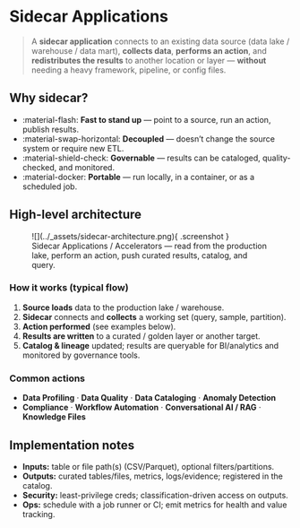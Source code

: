 ﻿# Sidecar Applications

> A **sidecar application** connects to an existing data source (data lake / warehouse / data mart), **collects data**, **performs an action**, and **redistributes the results** to another location or layer — **without** needing a heavy framework, pipeline, or config files.

## Why sidecar?
- :material-flash: **Fast to stand up** — point to a source, run an action, publish results.
- :material-swap-horizontal: **Decoupled** — doesn’t change the source system or require new ETL.
- :material-shield-check: **Governable** — results can be cataloged, quality-checked, and monitored.
- :material-docker: **Portable** — run locally, in a container, or as a scheduled job.

## High-level architecture

<figure markdown>
  ![](../_assets/sidecar-architecture.png){ .screenshot }
  <figcaption>Sidecar Applications / Accelerators — read from the production lake, perform an action, push curated results, catalog, and query.</figcaption>
</figure>

### How it works (typical flow)
1. **Source loads** data to the production lake / warehouse.
2. **Sidecar** connects and **collects** a working set (query, sample, partition).
3. **Action performed** (see examples below).
4. **Results are written** to a curated / golden layer or another target.
5. **Catalog & lineage** updated; results are queryable for BI/analytics and monitored by governance tools.

### Common actions
- **Data Profiling** · **Data Quality** · **Data Cataloging** · **Anomaly Detection**  
- **Compliance** · **Workflow Automation** · **Conversational AI / RAG** · **Knowledge Files**

## Implementation notes
- **Inputs:** table or file path(s) (CSV/Parquet), optional filters/partitions.  
- **Outputs:** curated tables/files, metrics, logs/evidence; registered in the catalog.  
- **Security:** least-privilege creds; classification-driven access on outputs.  
- **Ops:** schedule with a job runner or CI; emit metrics for health and value tracking.




